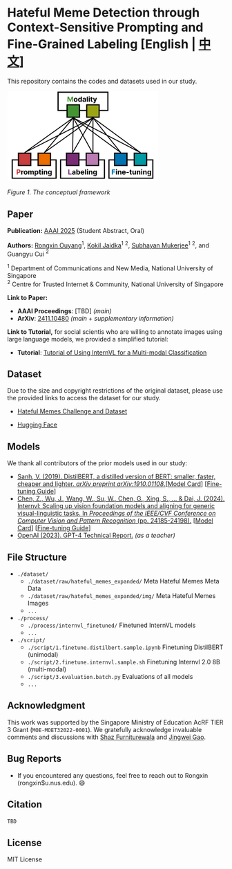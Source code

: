 # Hateful Meme Detection through Context-Sensitive Prompting and Fine-Grained Labeling [English | [中文](./README.zh.md)]

This repository contains the codes and datasets used in our study.

<img src="misc/framework.png" width="350" />  

*Figure 1. The conceptual framework*

## Paper

**Publication:** [AAAI 2025](https://aaai.org/conference/aaai/aaai-25/) (Student Abstract, Oral)  

**Authors:** [Rongxin Ouyang](https://rongxin.me/cv)$^1$, [Kokil Jaidka](https://discovery.nus.edu.sg/17291-kokil-jaidka)$^1$ $^2$, [Subhayan Mukerjee](https://discovery.nus.edu.sg/19113-subhayan-mukerjee)$^1$ $^2$, and Guangyu Cui $^2$

  $^1$ Department of Communications and New Media, National University of Singapore  
  $^2$ Centre for Trusted Internet \& Community, National University of Singapore

**Link to Paper:**

- **AAAI Proceedings**: [TBD] *(main)*  
- **ArXiv**: [2411.10480](https://arxiv.org/abs/2411.10480) *(main + supplementary information)*

**Link to Tutorial,**
for social scientis who are willing to annotate images using large language models, we provided a simplified tutorial:
- **Tutorial**: [Tutorial of Using InternVL for a Multi-modal Classification](https://colab.research.google.com/drive/1Xd4uFgEZ12fI6bfqIlwMFM4hrf_Yqays?usp=sharing)
  
## Dataset

Due to the size and copyright restrictions of the original dataset, please use the provided links to access the dataset for our study.

- [Hateful Memes Challenge and Dataset](https://ai.meta.com/tools/hatefulmemes/)

- [Hugging Face](https://huggingface.co/datasets/limjiayi/hateful_memes_expanded)

## Models

We thank all contributors of the prior models used in our study:

- [Sanh, V. (2019). DistilBERT, a distilled version of BERT: smaller, faster, cheaper and lighter. *arXiv preprint arXiv:1910.01108*.](https://arxiv.org/abs/1910.01108)[[Model Card](https://huggingface.co/distilbert/distilbert-base-uncased)] [[Fine-tuning Guide](https://huggingface.co/docs/transformers/model_doc/distilbert)]
- [Chen, Z., Wu, J., Wang, W., Su, W., Chen, G., Xing, S., ... & Dai, J. (2024). Internvl: Scaling up vision foundation models and aligning for generic visual-linguistic tasks. In *Proceedings of the IEEE/CVF Conference on Computer Vision and Pattern Recognition* (pp. 24185-24198).](https://openaccess.thecvf.com/content/CVPR2024/html/Chen_InternVL_Scaling_up_Vision_Foundation_Models_and_Aligning_for_Generic_CVPR_2024_paper.html) [[Model Card](https://huggingface.co/OpenGVLab/InternVL2-8B)] [[Fine-tuning Guide](https://internvl.readthedocs.io/en/latest/internvl2.0/quick_start.html)]
- [OpenAI (2023). GPT-4 Technical Report.](https://cdn.openai.com/papers/gpt-4.pdf) *(as a teacher)*

## File Structure

- `./dataset/`
  - `./dataset/raw/hateful_memes_expanded/` Meta Hateful Memes Meta Data
  - `./dataset/raw/hateful_memes_expanded/img/` Meta Hateful Memes Images
  - `...`
- `./process/`
  - `./process/internvl_finetuned/` Finetuned InternVL models
  - `...`
- `./script/`
  - `./script/1.finetune.distilbert.sample.ipynb` Finetuning DistilBERT (unimodal)
  - `./script/2.finetune.internvl.sample.sh` Finetuning Internvl 2.0 8B (multi-modal)
  - `./script/3.evaluation.batch.py` Evaluations of all models
  - `...`

## Acknowledgment

This work was supported by the Singapore Ministry of Education AcRF TIER 3 Grant (`MOE-MOET32022-0001`). We gratefully acknowledge invaluable comments and discussions with [Shaz Furniturewala](https://scholar.google.com/citations?user=w1eX7u0AAAAJ&hl=en&inst=3212728378801010220) and [Jingwei Gao](https://lobbyboy-dray.github.io/).

## Bug Reports

- If you encountered any questions, feel free to reach out to Rongxin (rongxin$u.nus.edu). 😄

## Citation

`TBD`

## License

MIT License
